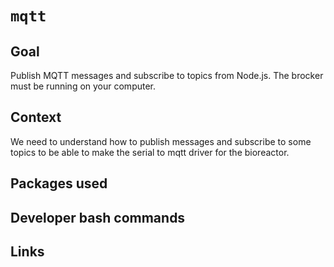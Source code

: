 # `mqtt`

## Goal
Publish MQTT messages and subscribe to topics from Node.js. The brocker must be running on your computer.

## Context
We need to understand how to publish messages and subscribe to some topics to be able to make the serial to mqtt driver for the bioreactor.

## Packages used

## Developer bash commands

## Links
